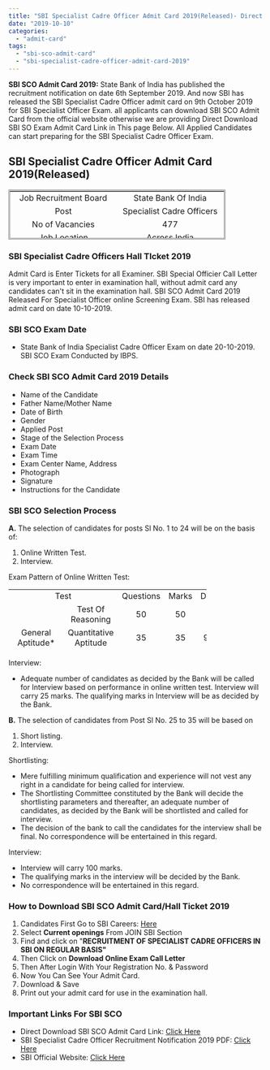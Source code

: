 ```yaml
---
title: "SBI Specialist Cadre Officer Admit Card 2019(Released)- Direct Download"
date: "2019-10-10"
categories: 
  - "admit-card"
tags: 
  - "sbi-sco-admit-card"
  - "sbi-specialist-cadre-officer-admit-card-2019"
---
```


**SBI SCO Admit Card 2019:** State Bank of India has published the recruitment notification on date 6th September 2019. And now SBI has released the SBI Specialist Cadre Officer admit card on 9th October 2019 for SBI Specialist Officer Exam. all applicants can download SBI SCO Admit Card from the official website otherwise we are providing Direct Download SBI SO Exam Admit Card Link in This page Below. All Applied Candidates can start preparing for the SBI Specialist Cadre Officer Exam.

## SBI Specialist Cadre Officer Admit Card 2019(Released)

<table style="height: 98px; width: 84.8356%; border-collapse: collapse; border-style: double;"><tbody><tr style="height: 22px;"><td style="text-align: center; height: 22px; width: 49.8682%;"><span style="font-size: 12pt;">Job Recruitment Board</span></td><td style="text-align: center; width: 50.1318%; height: 22px;"><span style="font-size: 12pt;">State Bank Of India</span></td></tr><tr style="height: 22px;"><td style="text-align: center; width: 49.8682%; height: 22px;"><span style="font-size: 12pt;">Post</span></td><td style="text-align: center; width: 50.1318%; height: 22px;"><span style="font-size: 12pt;">Specialist Cadre Officers</span></td></tr><tr style="height: 22px;"><td style="text-align: center; width: 49.8682%; height: 22px;"><span style="font-size: 12pt;">No of Vacancies</span></td><td style="text-align: center; width: 50.1318%; height: 22px;"><span style="font-size: 12pt;">477</span></td></tr><tr style="height: 22px;"><td style="text-align: center; width: 49.8682%; height: 22px;"><span style="font-size: 12pt;">Job Location</span></td><td style="text-align: center; width: 50.1318%; height: 22px;"><span style="font-size: 12pt;">Across India</span></td></tr><tr style="height: 22px;"><td style="text-align: center; width: 49.8682%; height: 10px;"><span style="font-size: 12pt;">Application Mode</span></td><td style="text-align: center; width: 50.1318%; height: 10px;"><span style="font-size: 12pt;">Online</span></td></tr><tr><td style="text-align: center; width: 49.8682%;"><span style="font-size: 12pt;">Admit Card</span></td><td style="text-align: center; width: 50.1318%;"><span style="font-size: 12pt;">Released</span></td></tr><tr><td style="text-align: center; width: 49.8682%;"><span style="font-size: 12pt;">Admit Card Date</span></td><td style="text-align: center; width: 50.1318%;"><span style="font-size: 12pt;">10-10-2019 to 20-10-2019</span></td></tr><tr><td style="text-align: center; width: 49.8682%;"><span style="font-size: 12pt;">Exam Date</span></td><td style="text-align: center; width: 50.1318%;"><span style="font-size: 12pt;">20-10-2019</span></td></tr></tbody></table>

### SBI Specialist Cadre Officers Hall TIcket 2019

Admit Card is Enter Tickets for all Examiner. SBI Special Officier Call Letter is very important to enter in examination hall, without admit card any candidates can't sit in the examination hall. SBI SCO Admit Card 2019 Released For Specialist Officer online Screening Exam. SBI has released admit card on date 10-10-2019.

### SBI SCO Exam Date

- State Bank of India Specialist Cadre Officer Exam on date 20-10-2019. SBI SCO Exam Conducted by IBPS.

### Check SBI SCO Admit Card 2019 Details

- Name of the Candidate
- Father Name/Mother Name
- Date of Birth
- Gender
- Applied Post
- Stage of the Selection Process
- Exam Date
- Exam Time
- Exam Center Name, Address
- Photograph
- Signature
- Instructions for the Candidate

### SBI SCO Selection Process

**A.** The selection of candidates for posts Sl No. 1 to 24 will be on the basis of:

1. Online Written Test.
2. Interview.

Exam Pattern of Online Written Test:

<table style="border-collapse: collapse; width: 77.5776%; height: 120px;"><tbody><tr style="height: 20px;"><td style="width: 47.4642%; height: 20px; text-align: center;" colspan="2"><span style="font-size: 12pt;">Test</span></td><td style="width: 12.5358%; height: 20px; text-align: center;"><span style="font-size: 12pt;">Questions</span></td><td style="width: 7.77537%; height: 20px; text-align: center;"><span style="font-size: 12pt;">Marks</span></td><td style="width: 9.75764%; height: 20px; text-align: center;"><span style="font-size: 12pt;">Duration</span></td></tr><tr style="height: 20px;"><td style="width: 24.6256%; height: 60px; text-align: center;" rowspan="3"><span style="font-size: 12pt;">General Aptitude*</span></td><td style="width: 22.8386%; height: 20px; text-align: center;"><span style="font-size: 12pt;">Test Of Reasoning</span></td><td style="width: 12.5358%; height: 20px; text-align: center;"><span style="font-size: 12pt;">50</span></td><td style="width: 7.77537%; height: 20px; text-align: center;"><span style="font-size: 12pt;">50</span></td><td style="width: 9.75764%; height: 20px; text-align: center;" rowspan="3"><span style="font-size: 12pt;">90 Min</span></td></tr><tr style="height: 20px;"><td style="width: 22.8386%; height: 20px; text-align: center;"><span style="font-size: 12pt;">Quantitative Aptitude</span></td><td style="width: 12.5358%; height: 20px; text-align: center;"><span style="font-size: 12pt;">35</span></td><td style="width: 7.77537%; height: 20px; text-align: center;"><span style="font-size: 12pt;">35</span></td></tr><tr style="height: 20px;"><td style="width: 22.8386%; height: 20px; text-align: center;"><span style="font-size: 12pt;">English Language</span></td><td style="width: 12.5358%; height: 20px; text-align: center;"><span style="font-size: 12pt;">35</span></td><td style="width: 7.77537%; height: 20px; text-align: center;"><span style="font-size: 12pt;">35</span></td></tr><tr style="height: 20px;"><td style="width: 24.6256%; height: 40px; text-align: center;" rowspan="2"><span style="font-size: 12pt;">Professional Knowledge (PK)</span></td><td style="width: 22.8386%; height: 20px; text-align: center;"><span style="font-size: 12pt;">General IT Knowledge</span></td><td style="width: 12.5358%; height: 20px; text-align: center;"><span style="font-size: 12pt;">25</span></td><td style="width: 7.77537%; height: 20px; text-align: center;"><span style="font-size: 12pt;">50</span></td><td style="width: 9.75764%; height: 20px; text-align: center;" rowspan="2"><span style="font-size: 12pt;">70 Min</span></td></tr><tr style="height: 20px;"><td style="width: 22.8386%; height: 20px; text-align: center;"><span style="font-size: 12pt;">Role-based Knowledge</span></td><td style="width: 12.5358%; height: 20px; text-align: center;"><span style="font-size: 12pt;">50</span></td><td style="width: 7.77537%; height: 20px; text-align: center;"><span style="font-size: 12pt;">100</span></td></tr></tbody></table>

Interview:

- Adequate number of candidates as decided by the Bank will be called for Interview based on performance in online written test. Interview will carry 25 marks. The qualifying marks in Interview will be as decided by the Bank.

**B.** The selection of candidates from Post Sl No. 25 to 35 will be based on

1. Short listing.
2. Interview.

Shortlisting:

- Mere fulfilling minimum qualification and experience will not vest any right in a candidate for being called for interview.
- The Shortlisting Committee constituted by the Bank will decide the shortlisting parameters and thereafter, an adequate number of candidates, as decided by the Bank will be shortlisted and called for interview.
- The decision of the bank to call the candidates for the interview shall be final. No correspondence will be entertained in this regard.

Interview:

- Interview will carry 100 marks.
- The qualifying marks in the interview will be decided by the Bank.
- No correspondence will be entertained in this regard.

### How to Download SBI SCO Admit Card/Hall Ticket 2019

1. Candidates First Go to SBI Careers: [Here](https://www.sbi.co.in/careers/)
2. Select **Current openings** From JOIN SBI Section
3. Find and click on "**RECRUITMENT OF SPECIALIST CADRE OFFICERS IN SBI ON REGULAR BASIS"**
4. Then Click on **Download Online Exam Call Letter**
5. Then After Login With Your Registration No. & Password
6. Now You Can See Your Admit Card.
7. Download & Save
8. Print out your admit card for use in the examination hall.

### Important Links For SBI SCO

- Direct Download SBI SCO Admit Card Link: [Click Here](https://ibpsonline.ibps.in/sbiscosaug19/cloea_oct10/login.php?appid=c958a35260f3cb2a6ba003b15610c6b7)
- SBI Specialist Cadre Officer Recruitment Notification 2019 PDF: [Click Here](https://freegovtjobalert.in/wp-content/uploads/2019/09/Notification-SBI-Specialist-Cadre-Officer-Posts.pdf)
- SBI Official Website: [Click Here](https://www.sbi.co.in/)
